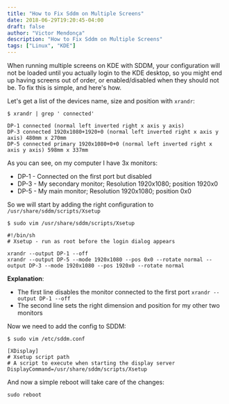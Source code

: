 ```yaml
---
title: "How to Fix Sddm on Multiple Screens"
date: 2018-06-29T19:20:45-04:00
draft: false
author: "Victor Mendonça"
description: "How to Fix Sddm on Multiple Screens"
tags: ["Linux", "KDE"]
---
```


When running multiple screens on KDE with SDDM, your configuration will not be loaded until you actually login to the KDE desktop, so you might end up having screens out of order, or enabled/disabled when they should not be. To fix this is simple, and here's how.

Let's get a list of the devices name, size and position with `xrandr`:

```
$ xrandr | grep ' connected'

DP-1 connected (normal left inverted right x axis y axis)
DP-3 connected 1920x1080+1920+0 (normal left inverted right x axis y axis) 480mm x 270mm
DP-5 connected primary 1920x1080+0+0 (normal left inverted right x axis y axis) 598mm x 337mm
```

As you can see, on my computer I have 3x monitors:

* DP-1 - Connected on the first port but disabled
* DP-3 - My secondary monitor; Resolution 1920x1080; position 1920x0
* DP-5 - My main monitor; Resolution 1920x1080; position 0x0

So we will start by adding the right configuration to `/usr/share/sddm/scripts/Xsetup`

```
$ sudo vim /usr/share/sddm/scripts/Xsetup

#!/bin/sh
# Xsetup - run as root before the login dialog appears

xrandr --output DP-1 --off
xrandr --output DP-5 --mode 1920x1080 --pos 0x0 --rotate normal --output DP-3 --mode 1920x1080 --pos 1920x0 --rotate normal
```

**Explanation**:

* The first line disables the monitor connected to the first port `xrandr --output DP-1 --off`
* The second line sets the right dimension and position for my other two monitors

Now we need to add the config to SDDM:

```
$ sudo vim /etc/sddm.conf

[XDisplay]
# Xsetup script path
# A script to execute when starting the display server
DisplayCommand=/usr/share/sddm/scripts/Xsetup
```

And now a simple reboot will take care of the changes:

```
sudo reboot
```
